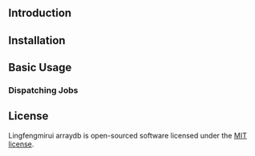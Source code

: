 
## Introduction


## Installation


## Basic Usage


### Dispatching Jobs


## License

Lingfengmirui arraydb is open-sourced software licensed under the [MIT license](https://opensource.org/licenses/MIT).
